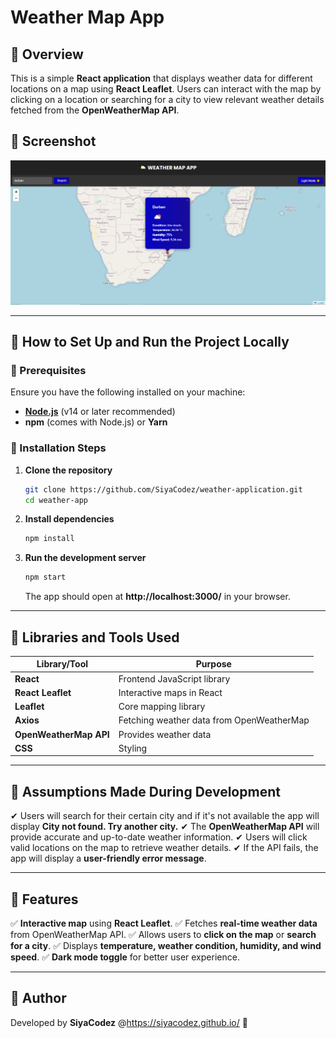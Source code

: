 # **Weather Map App**

## 🔹 **Overview**
This is a simple **React application** that displays weather data for different locations on a map using **React Leaflet**. Users can interact with the map by clicking on a location or searching for a city to view relevant weather details fetched from the **OpenWeatherMap API**.

## 🔹 **Screenshot**
 ![image alt](https://github.com/SiyaCodez/weather-application/blob/4ed496fae6d014bd456508a56c4fc0945377b1c3/Screenshot.PNG)

---

## 🔹 **How to Set Up and Run the Project Locally**

### **📌 Prerequisites**
Ensure you have the following installed on your machine:
- **[Node.js](https://nodejs.org/)** (v14 or later recommended)
- **npm** (comes with Node.js) or **Yarn**

### **📌 Installation Steps**
1. **Clone the repository**
   ```bash
   git clone https://github.com/SiyaCodez/weather-application.git
   cd weather-app
   ```
2. **Install dependencies**
   ```bash
   npm install
   ```
3. **Run the development server**
   ```bash
   npm start
   ```
   The app should open at **http://localhost:3000/** in your browser.

---

## 🔹 **Libraries and Tools Used**

| **Library/Tool**      | **Purpose**                                      |
|----------------------|-------------------------------------------------|
| **React**           | Frontend JavaScript library                      |
| **React Leaflet**   | Interactive maps in React                        |
| **Leaflet**         | Core mapping library                             |
| **Axios**           | Fetching weather data from OpenWeatherMap        |
| **OpenWeatherMap API** | Provides weather data                        |
| **CSS**        | Styling                                          |

---

## 🔹 **Assumptions Made During Development**
✔ Users will search for their certain city and if it's not available the app will display **City not found. Try another city.**
✔ The **OpenWeatherMap API** will provide accurate and up-to-date weather information.
✔ Users will click valid locations on the map to retrieve weather details.
✔ If the API fails, the app will display a **user-friendly error message**.

---

## 🔹 **Features**
✅ **Interactive map** using **React Leaflet**.
✅ Fetches **real-time weather data** from OpenWeatherMap API.
✅ Allows users to **click on the map** or **search for a city**.
✅ Displays **temperature, weather condition, humidity, and wind speed**.
✅ **Dark mode toggle** for better user experience.

---

## 🔹 **Author**
Developed by **SiyaCodez** @https://siyacodez.github.io/ 🚀

